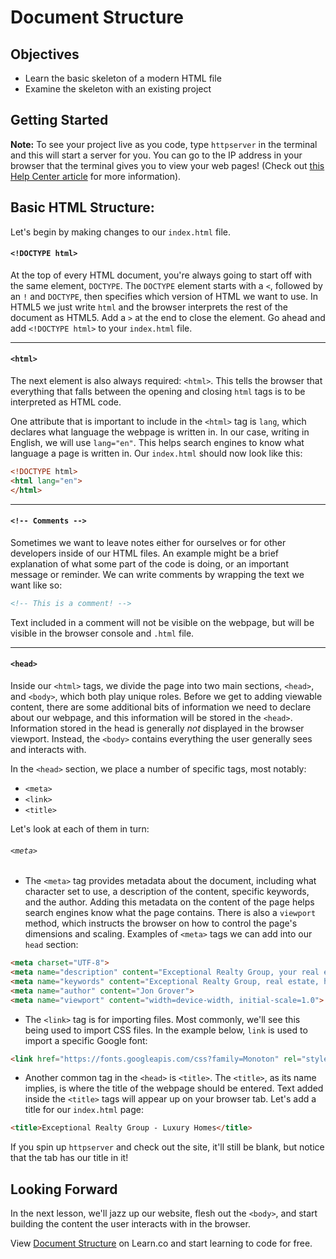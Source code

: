 # Document Structure

## Objectives

- Learn the basic skeleton of a modern HTML file
- Examine the skeleton with an existing project

## Getting Started

**Note:** To see your project live as you code, type `httpserver` in the
terminal and this will start a server for you. You can go to the IP address in
your browser that the terminal gives you to view your web pages! (Check out
[this Help Center
article](http://help.learn.co/the-learn-ide/common-ide-questions/viewing-html-pages-in-the-learn-ide)
for more information).

## Basic HTML Structure:

Let's begin by making changes to our `index.html` file.

#### `<!DOCTYPE html>`

At the top of every HTML document, you're always going to start off with the
same element, `DOCTYPE`. The `DOCTYPE` element starts with a `<`, followed by
an `!` and `DOCTYPE`, then specifies which version of HTML we want to use. In
HTML5 we just write `html` and the browser interprets the rest of the
document as HTML5. Add a `>` at the end to close the element. Go ahead and
add `<!DOCTYPE html>` to your `index.html` file.

---

#### `<html>`

The next element is also always required: `<html>`. This tells the browser
that everything that falls between the opening and closing `html` tags is to
be interpreted as HTML code.

One attribute that is important to include in the `<html>` tag is `lang`, which
declares what language the webpage is written in. In our case, writing in
English, we will use `lang="en"`. This helps search engines to know what
language a page is written in. Our `index.html` should now look like this:

```html
<!DOCTYPE html>
<html lang="en">
</html>
```

---

#### `<!-- Comments -->`

Sometimes we want to leave notes either for ourselves or for
other developers inside of our HTML files. An example might be a brief explanation of what some part of
the code is doing, or an important message or reminder. We can write comments
by wrapping the text we want like so:

```html
<!-- This is a comment! -->
```

Text included in a comment will not be visible on the webpage, but will be
visible in the browser console and `.html` file.

---

#### `<head>`

Inside our `<html>` tags, we divide the page into two main sections, `<head>`,
and `<body>`, which both play unique roles. Before we get to adding viewable
content, there are some additional bits of information we need to declare about
our webpage, and this information will be stored in the `<head>`. Information stored in the head is generally _not_ displayed in the browser viewport. Instead, the `<body>` contains everything the user generally sees and interacts with.

In the `<head>` section, we place a number of specific tags, most notably:
  - `<meta>`
  - `<link>`
  - `<title>`

Let's look at each of them in turn:

###### `<meta>`

* The `<meta>` tag provides metadata about the document, including what
  character set to use, a description of the content, specific keywords, and the
  author. Adding this metadata on the content of the page helps search engines know what the page contains. There is also a `viewport` method, which
  instructs the browser on how to control the page's dimensions and scaling.
  Examples of `<meta>` tags we can add into our `head` section:

```html
<meta charset="UTF-8">
<meta name="description" content="Exceptional Realty Group, your real estate agent for buying, selling, and renting throughout New York City">
<meta name="keywords" content="Exceptional Realty Group, real estate, houses, property">
<meta name="author" content="Jon Grover">
<meta name="viewport" content="width=device-width, initial-scale=1.0">
```

* The `<link>` tag is for importing files.
  Most commonly, we'll see this being used to import CSS files. In the example below, `link` is used to import a specific
  Google font:

```html
<link href="https://fonts.googleapis.com/css?family=Monoton" rel="stylesheet">
```

* Another common tag in the `<head>` is `<title>`. The `<title>`, as its name
  implies, is where the title of the webpage should be entered. Text added inside
  the `<title>` tags will appear up on your browser tab. Let's add a title for
  our `index.html` page:

```html
<title>Exceptional Realty Group - Luxury Homes</title>
```

If you spin up `httpserver` and check out the site, it'll still be blank, but
notice that the tab has our title in it!

## Looking Forward

In the next lesson, we'll jazz up our website, flesh out the `<body>`, and start building the content the user interacts with in the browser.

<p class='util--hide'>View <a href='https://learn.co/lessons/document-structure'>Document Structure</a> on Learn.co and start learning to code for free.</p>

[setting-up-a-new-site]: https://github.com/learn-co-curriculum/setting-up-a-new-site
